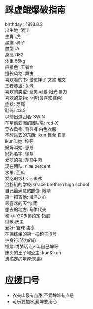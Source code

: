 # 踩虚鲲爆破指南
birthday : 1998.8.2\
出生地 :浙江\
生肖 :虎 \
星座 :狮子\
血型 :A\
身高 :182\
体重 55kg\
应援色 :王者金\
擅长风格: 舞曲\
喜欢看的书: 骆驼祥子 文摘 散文\
王者英雄: 关羽\
喜欢的类型: 爱笑 可爱 阳光 努力\
喜欢的宠物: 小狗(最喜欢棕色)\
症状: 恐高\
鞋码: 43.5\
以前出道团名: SWIN\
在星动亚洲的团队名: red-X\
穿衣风格: 背带裤 白色衣服\
不想失去的东西: ikun 舞台 自信\
ikun叫她: 坤哥 \
妈妈叫她: 崽崽\
妈妈名字: 徐静\
爱吃的菜: 芹菜牛肉\
现在团队: nine percent\
水果: 西瓜\
爱吃的饭料: 芒果冰\
洛杉矶的学校: Grace brethren high school\
自己最满意的部位: 眼睛\
第一把吉他: 海洋之心\
最喜欢的天气: 雨\
想去的地方: 马尔代夫\
和ikun20岁的约定:指脸\
过敏:灰尘\
爱好: 篮球 游泳\
在偶练坐的第一把椅子:6号\
护身符:努力的心\
怪癖:讲梦话让人叫自己坤哥\
床头的王子和公主: kun&ikun\
想搞定的星座:天蝎\
# 应援口号
- 农夫山泉有点甜,不爱坤坤有点悬
- 可乐要加冰,爱坤要用心
